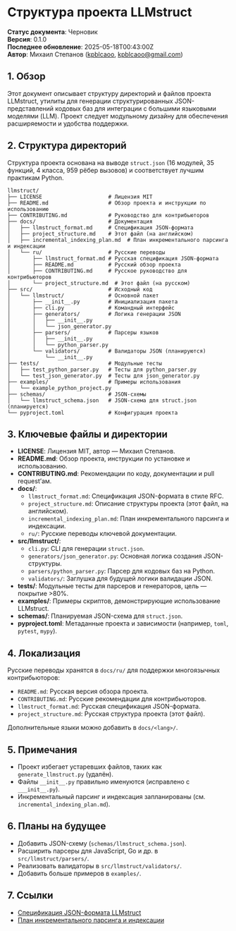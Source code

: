 # Структура проекта LLMstruct

**Статус документа**: Черновик  
**Версия**: 0.1.0  
**Последнее обновление**: 2025-05-18T00:43:00Z  
**Автор**: Михаил Степанов ([kpblcaoo](https://github.com/kpblcaoo), kpblcaoo@gmail.com)

## 1. Обзор

Этот документ описывает структуру директорий и файлов проекта LLMstruct, утилиты для генерации структурированных JSON-представлений кодовых баз для интеграции с большими языковыми моделями (LLM). Проект следует модульному дизайну для обеспечения расширяемости и удобства поддержки.

## 2. Структура директорий

Структура проекта основана на выводе `struct.json` (16 модулей, 35 функций, 4 класса, 959 рёбер вызовов) и соответствует лучшим практикам Python.

```
llmstruct/
├── LICENSE                     # Лицензия MIT
├── README.md                   # Обзор проекта и инструкции по использованию
├── CONTRIBUTING.md             # Руководство для контрибьюторов
├── docs/                       # Документация
│   ├── llmstruct_format.md     # Спецификация JSON-формата
│   ├── project_structure.md    # Этот файл (на английском)
│   ├── incremental_indexing_plan.md  # План инкрементального парсинга и индексации
│   └── ru/                     # Русские переводы
│       ├── llmstruct_format.md # Русская спецификация JSON-формата
│       ├── README.md           # Русский обзор проекта
│       ├── CONTRIBUTING.md     # Русское руководство для контрибьюторов
│       └── project_structure.md  # Этот файл (на русском)
├── src/                        # Исходный код
│   └── llmstruct/              # Основной пакет
│       ├── __init__.py         # Инициализация пакета
│       ├── cli.py              # Командный интерфейс
│       ├── generators/         # Логика генерации JSON
│       │   ├── __init__.py
│       │   └── json_generator.py
│       ├── parsers/            # Парсеры языков
│       │   ├── __init__.py
│       │   └── python_parser.py
│       └── validators/         # Валидаторы JSON (планируются)
│           └── __init__.py
├── tests/                      # Модульные тесты
│   ├── test_python_parser.py   # Тесты для python_parser.py
│   └── test_json_generator.py  # Тесты для json_generator.py
├── examples/                   # Примеры использования
│   └── example_python_project.py
├── schemas/                    # JSON-схемы
│   └── llmstruct_schema.json   # JSON-схема для struct.json (планируется)
└── pyproject.toml              # Конфигурация проекта
```

## 3. Ключевые файлы и директории

- **LICENSE**: Лицензия MIT, автор — Михаил Степанов.
- **README.md**: Обзор проекта, инструкции по установке и использованию.
- **CONTRIBUTING.md**: Рекомендации по коду, документации и pull request’ам.
- **docs/**:
  - `llmstruct_format.md`: Спецификация JSON-формата в стиле RFC.
  - `project_structure.md`: Описание структуры проекта (этот файл, на английском).
  - `incremental_indexing_plan.md`: План инкрементального парсинга и индексации.
  - `ru/`: Русские переводы ключевой документации.
- **src/llmstruct/**:
  - `cli.py`: CLI для генерации `struct.json`.
  - `generators/json_generator.py`: Основная логика создания JSON-структуры.
  - `parsers/python_parser.py`: Парсер для кодовых баз на Python.
  - `validators/`: Заглушка для будущей логики валидации JSON.
- **tests/**: Модульные тесты для парсеров и генераторов, цель — покрытие >80%.
- **examples/**: Примеры скриптов, демонстрирующие использование LLMstruct.
- **schemas/**: Планируемая JSON-схема для `struct.json`.
- **pyproject.toml**: Метаданные проекта и зависимости (например, `toml`, `pytest`, `mypy`).

## 4. Локализация

Русские переводы хранятся в `docs/ru/` для поддержки многоязычных контрибьюторов:
- `README.md`: Русская версия обзора проекта.
- `CONTRIBUTING.md`: Русские рекомендации для контрибьюторов.
- `llmstruct_format.md`: Русская спецификация JSON-формата.
- `project_structure.md`: Русская структура проекта (этот файл).

Дополнительные языки можно добавить в `docs/<lang>/`.

## 5. Примечания

- Проект избегает устаревших файлов, таких как `generate_llmstruct.py` (удалён).
- Файлы `__init__.py` правильно именуются (исправлено с `___init__.py`).
- Инкрементальный парсинг и индексация запланированы (см. `incremental_indexing_plan.md`).

## 6. Планы на будущее

- Добавить JSON-схему (`schemas/llmstruct_schema.json`).
- Расширить парсеры для JavaScript, Go и др. в `src/llmstruct/parsers/`.
- Реализовать валидаторы в `src/llmstruct/validators/`.
- Добавить больше примеров в `examples/`.

## 7. Ссылки

- [Спецификация JSON-формата LLMstruct](llmstruct_format.md)
- [План инкрементального парсинга и индексации](incremental_indexing_plan.md)